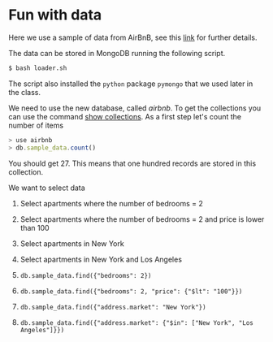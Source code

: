 # Fun with data

Here we use a sample of data from AirBnB, see this [link](http://insideairbnb.com/get-the-data.html)
for further details.

The data can be stored in MongoDB running the
following script. 
```bash
$ bash loader.sh
```
The script also installed the `python` package `pymongo` that
we used later in the class.

We need to use the new database, called *airbnb*. 
To get the collections you can use the command [show collections](https://docs.mongodb.com/manual/release-notes/4.0-compatibility/#compat-show-collections).
As a first step let's count the number of items
```javascript
> use airbnb
> db.sample_data.count()
```
You should get 27. This means that one hundred records are
stored in this collection.



We want to select data 
1. Select apartments where the number of bedrooms = 2
2. Select apartments where the number of bedrooms = 2 and price is lower than 100
3. Select apartments in New York
4. Select apartments in New York and Los Angeles 



1. `db.sample_data.find({"bedrooms": 2})`
2. `db.sample_data.find({"bedrooms": 2, "price": {"$lt": "100"}})`
3. `db.sample_data.find({"address.market": "New York"})`
4. `db.sample_data.find({"address.market": {"$in": ["New York", "Los Angeles"]}})`
